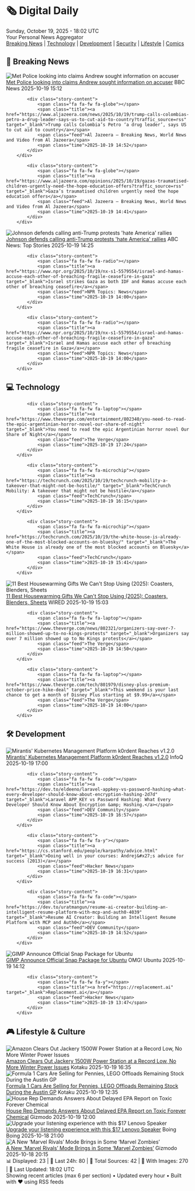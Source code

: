 <!-- Processing 54 RSS feeds at 2025-10-19 18:02:11 UTC -->
<!-- Processing: XKCD -->
<!-- Processing: Penny Arcade -->
<!-- Processing: Poorly Drawn Lines -->
<!-- Processing: Cyanide & Happiness -->
<!-- Processing: Questionable Content -->
<!-- Processing: Girl Genius -->
<!-- Processing: Dinosaur Comics -->
<!-- Processing: CNN Top Stories -->
<!-- Processing: BBC World News -->
<!-- Processing: BBC Breaking News -->
<!-- Processing: Sky News World -->
<!-- Processing: TechCrunch -->
<!-- Processing: The Verge -->
<!-- Processing: Ars Technica -->
<!-- Processing: O'Reilly Radar -->
<!-- Processing: WIRED -->
<!-- Processing: Lobsters Python -->
<!-- Processing: Hacker News -->
<!-- Processing: StackOverflow Blog -->
<!-- Processing: It's FOSS -->
<!-- Processing: OMG! Ubuntu -->
<!-- Processing: DistroWatch -->
<!-- Processing: Red Hat Blog -->
<!-- Processing: GitLab Blog -->
<!-- Processing: InfoQ -->
<!-- Processing: DZone -->
<!-- Processing: Martin Fowler -->
<!-- Processing: The Pragmatic Engineer -->
<!-- Processing: Krebs on Security -->
<!-- Processing: Schneier on Security -->
<!-- Generated 5 new posts out of 30 feeds processed -->
<div class="newspaper-header">
    <h1 class="newspaper-title">🗞️ Digital Daily</h1>
    <div class="newspaper-date">Sunday, October 19, 2025 - 18:02 UTC</div>
    <div class="newspaper-subtitle">Your Personal News Aggregator</div>
</div>

<div class="newspaper-nav">
    <a href="#breaking">Breaking News</a> |
    <a href="#tech">Technology</a> |
    <a href="#dev">Development</a> |
    <a href="#security">Security</a> |
    <a href="#lifestyle">Lifestyle</a> |
    <a href="#webcomics">Comics</a>
</div>

<div class="news-section breaking-news" id="breaking">
<h2 class="section-header">🚨 Breaking News</h2>
<div class="stories-container">
<div class="story">
            <img src="https://ichef.bbci.co.uk/ace/standard/240/cpsprodpb/bb39/live/a2f6e9a0-acc9-11f0-8be0-edba131ad73f.jpg" alt="Met Police looking into claims Andrew sought information on accuser" class="story-image" loading="lazy" onerror="this.style.display='none'">
            <div class="story-content">
                <span class="fa fa-fw fa-flag"></span>
                <span class="title"><a href="https://www.bbc.com/news/articles/c3970mxwz9vo?at_medium=RSS&at_campaign=rss" target="_blank">Met Police looking into claims Andrew sought information on accuser</a></span>
                <span class="feed">BBC News</span>
                <span class="time">2025-10-19 15:12</span>
            </div>
        </div>
<div class="story">
            
            <div class="story-content">
                <span class="fa fa-fw fa-globe"></span>
                <span class="title"><a href="https://www.aljazeera.com/news/2025/10/19/trump-calls-colombias-petro-a-drug-leader-says-us-to-cut-aid-to-country?traffic_source=rss" target="_blank">Trump calls Colombia’s Petro ‘a drug leader’, says US to cut aid to country</a></span>
                <span class="feed">Al Jazeera – Breaking News, World News and Video from Al Jazeera</span>
                <span class="time">2025-10-19 14:52</span>
            </div>
        </div>
<div class="story">
            
            <div class="story-content">
                <span class="fa fa-fw fa-globe"></span>
                <span class="title"><a href="https://www.aljazeera.com/opinions/2025/10/19/gazas-traumatised-children-urgently-need-the-hope-education-offers?traffic_source=rss" target="_blank">Gaza’s traumatised children urgently need the hope education offers</a></span>
                <span class="feed">Al Jazeera – Breaking News, World News and Video from Al Jazeera</span>
                <span class="time">2025-10-19 14:41</span>
            </div>
        </div>
<div class="story">
            <img src="https://s.abcnews.com/images/Politics/TW-MIKE-JOHNSON-20251019-ABC-JH_1760879653060_hpMain_4x3t_384.jpeg" alt="Johnson defends calling anti-Trump protests &#x27;hate America&#x27; rallies" class="story-image" loading="lazy" onerror="this.style.display='none'">
            <div class="story-content">
                <span class="fa fa-fw fa-tv"></span>
                <span class="title"><a href="https://abcnews.go.com/Politics/johnson-defends-calling-anti-trump-protests-hate-america/story?id=126658207" target="_blank">Johnson defends calling anti-Trump protests &#x27;hate America&#x27; rallies</a></span>
                <span class="feed">ABC News: Top Stories</span>
                <span class="time">2025-10-19 14:25</span>
            </div>
        </div>
<div class="story">
            
            <div class="story-content">
                <span class="fa fa-fw fa-radio"></span>
                <span class="title"><a href="https://www.npr.org/2025/10/19/nx-s1-5579554/israel-and-hamas-accuse-each-other-of-breaching-fragile-ceasefire-in-gaza" target="_blank">Israel strikes Gaza as both IDF and Hamas accuse each other of breaching ceasefire</a></span>
                <span class="feed">NPR Topics: News</span>
                <span class="time">2025-10-19 14:00</span>
            </div>
        </div>
<div class="story">
            
            <div class="story-content">
                <span class="fa fa-fw fa-radio"></span>
                <span class="title"><a href="https://www.npr.org/2025/10/19/nx-s1-5579554/israel-and-hamas-accuse-each-other-of-breaching-fragile-ceasefire-in-gaza" target="_blank">Israel and Hamas accuse each other of breaching fragile ceasefire in Gaza</a></span>
                <span class="feed">NPR Topics: News</span>
                <span class="time">2025-10-19 14:00</span>
            </div>
        </div>
</div>
</div>
<div class="news-section tech-news" id="tech">
<h2 class="section-header">💻 Technology</h2>
<div class="stories-container">
<div class="story">
            
            <div class="story-content">
                <span class="fa fa-fw fa-laptop"></span>
                <span class="title"><a href="https://www.theverge.com/entertainment/802340/you-need-to-read-the-epic-argentinian-horror-novel-our-share-of-night" target="_blank">You need to read the epic Argentinian horror novel Our Share of Night</a></span>
                <span class="feed">The Verge</span>
                <span class="time">2025-10-19 17:24</span>
            </div>
        </div>
<div class="story">
            
            <div class="story-content">
                <span class="fa fa-fw fa-microchip"></span>
                <span class="title"><a href="https://techcrunch.com/2025/10/19/techcrunch-mobility-a-takeover-that-might-not-be-hostile/" target="_blank">TechCrunch Mobility: A takeover that might not be hostile</a></span>
                <span class="feed">TechCrunch</span>
                <span class="time">2025-10-19 16:15</span>
            </div>
        </div>
<div class="story">
            
            <div class="story-content">
                <span class="fa fa-fw fa-microchip"></span>
                <span class="title"><a href="https://techcrunch.com/2025/10/19/the-white-house-is-already-one-of-the-most-blocked-accounts-on-bluesky/" target="_blank">The White House is already one of the most blocked accounts on Bluesky</a></span>
                <span class="feed">TechCrunch</span>
                <span class="time">2025-10-19 15:41</span>
            </div>
        </div>
<div class="story">
            <img src="https://media.wired.com/photos/68f33148de9828658d5ac5e8/master/pass/Best%20Housewarming%20Gifts%20for%20Any%20Home.png" alt="11 Best Housewarming Gifts We Can&#x27;t Stop Using (2025): Coasters, Blenders, Sheets" class="story-image" loading="lazy" onerror="this.style.display='none'">
            <div class="story-content">
                <span class="fa fa-fw fa-bolt"></span>
                <span class="title"><a href="https://www.wired.com/gallery/best-housewarming-gifts-for-any-new-home-2025/" target="_blank">11 Best Housewarming Gifts We Can&#x27;t Stop Using (2025): Coasters, Blenders, Sheets</a></span>
                <span class="feed">WIRED</span>
                <span class="time">2025-10-19 15:03</span>
            </div>
        </div>
<div class="story">
            
            <div class="story-content">
                <span class="fa fa-fw fa-laptop"></span>
                <span class="title"><a href="https://www.theverge.com/news/802321/organizers-say-over-7-million-showed-up-to-no-kings-protests" target="_blank">Organizers say over 7 million showed up to No Kings protests</a></span>
                <span class="feed">The Verge</span>
                <span class="time">2025-10-19 14:50</span>
            </div>
        </div>
<div class="story">
            
            <div class="story-content">
                <span class="fa fa-fw fa-laptop"></span>
                <span class="title"><a href="https://www.theverge.com/tech/801979/disney-plus-premium-october-price-hike-deal" target="_blank">This weekend is your last chance to get a month of Disney Plus starting at $9.99</a></span>
                <span class="feed">The Verge</span>
                <span class="time">2025-10-19 14:00</span>
            </div>
        </div>
</div>
</div>
<div class="news-section dev-news" id="dev">
<h2 class="section-header">🛠️ Development</h2>
<div class="stories-container">
<div class="story">
            <img src="https://res.infoq.com/news/2025/10/mirantis-k0rdent-12/en/headerimage/generatedHeaderImage-1760889488953.jpg" alt="Mirantis&#x27; Kubernetes Management Platform k0rdent Reaches v1.2.0" class="story-image" loading="lazy" onerror="this.style.display='none'">
            <div class="story-content">
                <span class="fa fa-fw fa-info-circle"></span>
                <span class="title"><a href="https://www.infoq.com/news/2025/10/mirantis-k0rdent-12/?utm_campaign=infoq_content&utm_source=infoq&utm_medium=feed&utm_term=global" target="_blank">Mirantis&#x27; Kubernetes Management Platform k0rdent Reaches v1.2.0</a></span>
                <span class="feed">InfoQ</span>
                <span class="time">2025-10-19 17:00</span>
            </div>
        </div>
<div class="story">
            
            <div class="story-content">
                <span class="fa fa-fw fa-code"></span>
                <span class="title"><a href="https://dev.to/eldeeno/laravel-appkey-vs-password-hashing-what-every-developer-should-know-about-encryption-hashing-2d7d" target="_blank">Laravel APP_KEY vs Password Hashing: What Every Developer Should Know About Encryption &amp; Hashing.</a></span>
                <span class="feed">DEV Community</span>
                <span class="time">2025-10-19 16:57</span>
            </div>
        </div>
<div class="story">
            
            <div class="story-content">
                <span class="fa fa-fw fa-y"></span>
                <span class="title"><a href="https://cs.stanford.edu/people/karpathy/advice.html" target="_blank">Doing well in your courses: Andrej&#x27;s advice for success (2013)</a></span>
                <span class="feed">Hacker News</span>
                <span class="time">2025-10-19 16:31</span>
            </div>
        </div>
<div class="story">
            
            <div class="story-content">
                <span class="fa fa-fw fa-code"></span>
                <span class="title"><a href="https://dev.to/uratmangun/resume-ai-creator-building-an-intelligent-resume-platform-with-mcp-and-auth0-4039" target="_blank">Resume AI Creator: Building an Intelligent Resume Platform with MCP and Auth0</a></span>
                <span class="feed">DEV Community</span>
                <span class="time">2025-10-19 14:52</span>
            </div>
        </div>
<div class="story">
            <img src="https://i0.wp.com/www.omgubuntu.co.uk/wp-content/uploads/2025/10/gimp-snap.jpg?resize=406%2C232&amp;ssl=1" alt="GIMP Announce Official Snap Package for Ubuntu" class="story-image" loading="lazy" onerror="this.style.display='none'">
            <div class="story-content">
                <span class="fa fa-fw fa-ubuntu"></span>
                <span class="title"><a href="https://www.omgubuntu.co.uk/2025/10/official-gimp-snap-package-announced" target="_blank">GIMP Announce Official Snap Package for Ubuntu</a></span>
                <span class="feed">OMG! Ubuntu</span>
                <span class="time">2025-10-19 14:12</span>
            </div>
        </div>
<div class="story">
            
            <div class="story-content">
                <span class="fa fa-fw fa-y"></span>
                <span class="title"><a href="https://replacement.ai" target="_blank">Replacement.ai</a></span>
                <span class="feed">Hacker News</span>
                <span class="time">2025-10-19 13:47</span>
            </div>
        </div>
</div>
</div>
<div class="news-section lifestyle-news" id="lifestyle">
<h2 class="section-header">🎮 Lifestyle & Culture</h2>
<div class="stories-container">
<div class="story">
            <img src="https://kotaku.com/app/uploads/2025/08/jackery-power-station-1280x853.jpg" alt="Amazon Clears Out Jackery 1500W Power Station at a Record Low, No More Winter Power Issues" class="story-image" loading="lazy" onerror="this.style.display='none'">
            <div class="story-content">
                <span class="fa fa-fw fa-gamepad"></span>
                <span class="title"><a href="https://kotaku.com/amazon-clears-out-jackery-1500w-power-station-at-a-record-low-no-more-winter-power-issues-2000636942" target="_blank">Amazon Clears Out Jackery 1500W Power Station at a Record Low, No More Winter Power Issues</a></span>
                <span class="feed">Kotaku</span>
                <span class="time">2025-10-19 16:35</span>
            </div>
        </div>
<div class="story">
            <img src="https://kotaku.com/app/uploads/2025/10/lego-f1-cars-build-1280x853.jpg" alt="Formula 1 Cars Are Selling for Pennies, LEGO Offloads Remaining Stock During the Austin GP" class="story-image" loading="lazy" onerror="this.style.display='none'">
            <div class="story-content">
                <span class="fa fa-fw fa-gamepad"></span>
                <span class="title"><a href="https://kotaku.com/formula-1-cars-are-selling-for-pennies-lego-offloads-remaining-stock-during-the-austin-gp-2000636932" target="_blank">Formula 1 Cars Are Selling for Pennies, LEGO Offloads Remaining Stock During the Austin GP</a></span>
                <span class="feed">Kotaku</span>
                <span class="time">2025-10-19 12:35</span>
            </div>
        </div>
<div class="story">
            <img src="https://gizmodo.com/app/uploads/2025/10/chellie_pingree-1280x853.jpg" alt="House Rep Demands Answers About Delayed EPA Report on Toxic Forever Chemical" class="story-image" loading="lazy" onerror="this.style.display='none'">
            <div class="story-content">
                <span class="fa fa-fw fa-computer"></span>
                <span class="title"><a href="https://gizmodo.com/house-rep-demands-answers-about-delayed-epa-report-on-toxic-forever-chemical-2000673823" target="_blank">House Rep Demands Answers About Delayed EPA Report on Toxic Forever Chemical</a></span>
                <span class="feed">Gizmodo</span>
                <span class="time">2025-10-19 12:00</span>
            </div>
        </div>
<div class="story">
            <img src="https://i0.wp.com/boingboing.net/wp-content/uploads/2025/10/Lenovo-M0520-Wired-Desktop-Speaker-Set.jpg?fit=2250%2C1500&amp;quality=60&amp;ssl=1" alt="Upgrade your listening experience with this $17 Lenovo Speaker" class="story-image" loading="lazy" onerror="this.style.display='none'">
            <div class="story-content">
                <span class="fa fa-fw fa-arrow-right"></span>
                <span class="title"><a href="https://boingboing.net/2025/10/18/upgrade-your-listening-experience-with-this-17-lenovo-speaker.html" target="_blank">Upgrade your listening experience with this $17 Lenovo Speaker</a></span>
                <span class="feed">Boing Boing</span>
                <span class="time">2025-10-18 21:00</span>
            </div>
        </div>
<div class="story">
            <img src="https://gizmodo.com/app/uploads/2025/10/marvel-rivals-zombies-1280x853.jpg" alt="A New ‘Marvel Rivals’ Mode Brings in Some ‘Marvel Zombies’" class="story-image" loading="lazy" onerror="this.style.display='none'">
            <div class="story-content">
                <span class="fa fa-fw fa-computer"></span>
                <span class="title"><a href="https://gizmodo.com/a-new-marvel-rivals-mode-brings-in-some-marvel-zombies-2000673723" target="_blank">A New ‘Marvel Rivals’ Mode Brings in Some ‘Marvel Zombies’</a></span>
                <span class="feed">Gizmodo</span>
                <span class="time">2025-10-18 20:15</span>
            </div>
        </div>
</div>
</div>

<div class="newspaper-footer">
    <div class="stats">
        📊 Displayed: 23 | 📅 Last 24h: 80 | 📡 Total Sources: 42 | 📸 With Images: 270 |
        🔄 Last Updated: 18:02 UTC
    </div>
    <div class="footer-note">
        Showing recent articles (max 6 per section) • Updated every hour • Built with ❤️ using RSS feeds
    </div>
</div>
